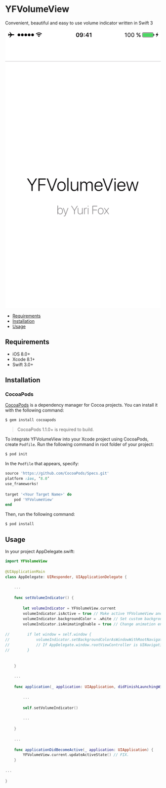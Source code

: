 # YFVolumeView
Convenient, beautiful and easy to use volume indicator written in Swift 3

![YFVolumeView: Elegant Volume View as Instagram](https://github.com/YuriFox/YFVolumeView/blob/master/example.gif)

- [Requirements](#requirements)
- [Installation](#installation)
- [Usage](#usage)


## Requirements

- iOS 8.0+
- Xcode 8.1+
- Swift 3.0+

## Installation
### CocoaPods

[CocoaPods](http://cocoapods.org) is a dependency manager for Cocoa projects. You can install it with the following command:

```bash
$ gem install cocoapods
```

> CocoaPods 1.1.0+ is required to build.


To integrate YFVolumeView into your Xcode project using CocoaPods, create `Podfile`. 
Run the following command in root folder of your project:

```bash
$ pod init
```

In the `Podfile` that appears, specify:

```ruby
source 'https://github.com/CocoaPods/Specs.git'
platform :ios, ‘8.0’
use_frameworks!

target '<Your Target Name>' do
	pod 'YFVolumeView'
end
```

Then, run the following command:

```bash
$ pod install
```

## Usage

In your project AppDelegate.swift:

```swift
import YFVolumeView

@UIApplicationMain
class AppDelegate: UIResponder, UIApplicationDelegate {

    ...
    
    func setVolumeIndicator() {
        
        let volumeIndicator = YFVolumeView.current
        volumeIndicator.isActive = true // Make active YFVolumeView and hide native HUD
        volumeIndicator.backgroundColor = .white // Set custom background color
        volumeIndicator.isAnimatingEnable = true // Change animation enable 

//        if let window = self.window {
//            volumeIndicator.setBackgroundColorAsWindowWithRootNavigationBar(window: window)
//            // If AppDelegate.window.rootViewController is UINavigationController, volume indicator color will be as UINavigationController.navigationBar.barTintColor
//        }


    }

    ...

    func application(_ application: UIApplication, didFinishLaunchingWithOptions launchOptions: [UIApplicationLaunchOptionsKey: Any]?) -> Bool {

        ...
        
        self.setVolumeIndicator()
        
        ...

    }

    ...
    
    func applicationDidBecomeActive(_ application: UIApplication) {
        YFVolumeView.current.updateActiveState() // FIX.
    }

...

}

```
